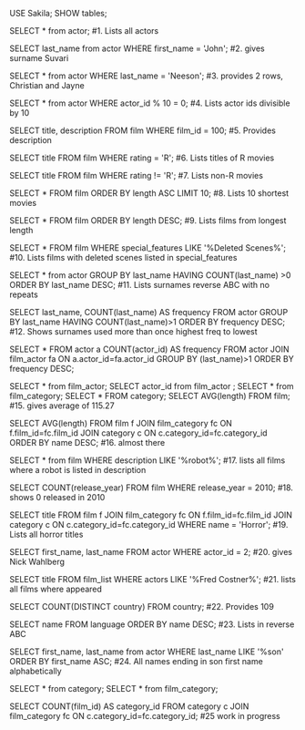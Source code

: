 USE Sakila;
SHOW tables;

SELECT * from actor;
#1. Lists all actors

SELECT last_name from actor WHERE first_name = 'John';
#2. gives surname Suvari

SELECT * from actor WHERE last_name = 'Neeson';
#3. provides 2 rows, Christian and Jayne

SELECT * from actor WHERE actor_id % 10 = 0;
#4. Lists actor ids divisible by 10

SELECT title, description FROM film WHERE film_id = 100;
#5. Provides description

SELECT title FROM film WHERE rating = 'R';
#6. Lists titles of R movies

SELECT title FROM film WHERE rating != 'R';
#7. Lists non-R movies

SELECT * FROM film ORDER BY length ASC LIMIT 10;
#8. Lists 10 shortest movies

SELECT * FROM film ORDER BY length DESC;
#9. Lists films from longest length

SELECT * FROM film WHERE special_features LIKE '%Deleted Scenes%';
#10. Lists films with deleted scenes listed in special_features

SELECT * from actor GROUP BY last_name HAVING COUNT(last_name) >0 ORDER BY last_name DESC;
#11. Lists surnames reverse ABC with no repeats

SELECT last_name, COUNT(last_name) AS frequency FROM actor GROUP BY last_name HAVING COUNT(last_name)>1 ORDER BY frequency DESC;
#12. Shows surnames used more than once highest freq to lowest

SELECT * FROM actor a COUNT(actor_id) AS frequency FROM actor JOIN film_actor fa ON a.actor_id=fa.actor_id GROUP BY (last_name)>1 ORDER BY frequency DESC;

SELECT * from film_actor;
SELECT actor_id from film_actor ;
SELECT * from film_category;
SELECT * FROM category;
SELECT AVG(length) FROM film;
#15. gives average of 115.27

SELECT AVG(length) FROM film f JOIN film_category fc ON f.film_id=fc.film_id JOIN category c ON c.category_id=fc.category_id ORDER BY name DESC;
#16. almost there

SELECT * from film WHERE description LIKE '%robot%';
#17. lists all films where a robot is listed in description

SELECT COUNT(release_year) FROM film WHERE release_year = 2010;
#18. shows 0 released in 2010

SELECT title FROM film f JOIN film_category fc ON f.film_id=fc.film_id JOIN category c ON c.category_id=fc.category_id WHERE name = 'Horror';
#19. Lists all horror titles

SELECT first_name, last_name FROM actor WHERE actor_id = 2;
#20. gives Nick Wahlberg

SELECT title FROM film_list WHERE actors LIKE '%Fred Costner%';
#21. lists all films where appeared

SELECT COUNT(DISTINCT country) FROM country;
#22. Provides 109

SELECT name FROM language ORDER BY name DESC;
#23. Lists in reverse ABC

SELECT first_name, last_name from actor WHERE last_name LIKE '%son' ORDER BY first_name ASC;
#24. All names ending in son first name alphabetically

SELECT * from category;
SELECT * from film_category;

SELECT COUNT(film_id) AS category_id FROM category c JOIN film_category fc ON c.category_id=fc.category_id;
#25 work in progress
